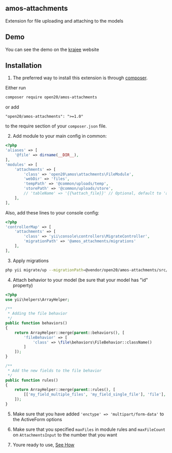 amos-attachments
----------------

Extension for file uploading and attaching to the models

Demo
----
You can see the demo on the [krajee](http://plugins.krajee.com/file-input/demo) website

Installation
------------

1. The preferred way to install this extension is through [composer](http://getcomposer.org/download/).

Either run

```bash
composer require open20/amos-attachments
```

or add

```
"open20/amos-attachments": ">=1.0"
```

to the require section of your `composer.json` file.

2.  Add module to your main config in common:
	
```php
<?php
'aliases' => [
    '@file' => dirname(__DIR__),
],
'modules' => [
    'attachments' => [
        'class' => 'open20\amos\attachments\FileModule',
        'webDir' => 'files',
        'tempPath' => '@common/uploads/temp',
        'storePath' => '@common/uploads/store',
        // 'tableName' => '{{%attach_file}}' // Optional, default to 'attach_file'
    ],
],
```

Also, add these lines to your console config:
	
```php
<?php
'controllerMap' => [
    'attachments' => [
        'class' => 'yii\console\controllers\MigrateController',
        'migrationPath' => '@amos_attachments/migrations'
    ],
],
```

3. Apply migrations

```bash
php yii migrate/up --migrationPath=@vendor/open20/amos-attachments/src/migrations
```

4. Attach behavior to your model (be sure that your model has "id" property)
	
```php
<?php
use yii\helpers\ArrayHelper;

/**
 * Adding the file behavior
 */
public function behaviors()
{
    return ArrayHelper::merge(parent::behaviors(), [
        'fileBehavior' => [
            'class' => \file\behaviors\FileBehavior::className()
        ]
    ]);
}

/**
 * Add the new fields to the file behavior
 */
public function rules()
{
    return ArrayHelper::merge(parent::rules(), [
        [['my_field_multiple_files', 'my_field_single_file'], 'file'],
    ]);
}
```
	
5. Make sure that you have added `'enctype' => 'multipart/form-data'` to the ActiveForm options
	
6. Make sure that you specified `maxFiles` in module rules and `maxFileCount` on `AttachmentsInput` to the number that you want

7. Youre ready to use, [See How](https://badbreze.github.io/yii2-attachments/docs/)

